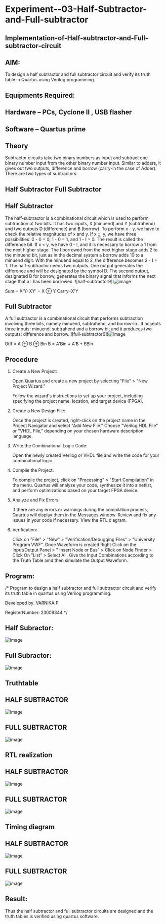 # Experiment--03-Half-Subtractor-and-Full-subtractor
## Implementation-of-Half-subtractor-and-Full-subtractor-circuit
## AIM:
To design a half subtractor and full subtractor circuit and verify its truth table in Quartus using Verilog programming.

## Equipments Required:
## Hardware – PCs, Cyclone II , USB flasher
## Software – Quartus prime
## Theory
Subtractor circuits take two binary numbers as input and subtract one binary number input from the other binary number input. Similar to adders, it gives out two outputs, difference and borrow (carry-in the case of Adder). There are two types of subtractors.

## Half Subtractor Full Subtractor
## Half Subtractor
The half-subtractor is a combinational circuit which is used to perform subtraction of two bits. It has two inputs, X (minuend) and Y (subtrahend) and two outputs D (difference) and B (borrow). To perform x - y, we have to check the relative magnitudes of x and y. If x ;;, y, we have three possibilities: 0 - 0 = 0, 1 - 0 = 1, and 1 - I = 0. The result is called the difference bit. If x < y, we have 0 - I, and it is necessary to borrow a 1 from the next higher stage. The I borrowed from the next higher stage adds 2 to the minuend bit, just as in the decimal system a borrow adds 10 to a minuend digit. With the minuend equal to 2, the difference becomes 2 - I = 1. The half-subtractor needs two outputs. One output generates the difference and will be designated by the symbol D. The second output, designated B for borrow, generates the binary signal that informs the next stage that a I has been borrowed.
![half-subtractor9]!![image](https://github.com/23008344/Experiment--03-Half-Subtractor-and-Full-subtractor/assets/145742655/925408e0-7a14-4e1c-ba17-5b90580e8d6e)



Sum = X'Y+XY' = X ⊕ Y
Carry=X'Y

## Full Subtractor
A full subtractor is a combinational circuit that performs subtraction involving three bits, namely minuend, subtrahend, and borrow-in . It accepts three inputs: minuend, subtrahend and a borrow bit and it produces two outputs: difference and borrow. 
![full-subtractor6]!![image](https://github.com/23008344/Experiment--03-Half-Subtractor-and-Full-subtractor/assets/145742655/9dd6f352-198f-4c17-84dc-56802c81d04a)



Diff = A ⊕ B ⊕ Bin B = A'Bin + A'B + BBin

## Procedure

1.	Create a New Project:

      Open Quartus and create a new project by selecting "File" > "New Project Wizard."
 
      Follow the wizard's instructions to set up your project, including specifying the project name, location, and target device (FPGA).

2.	Create a New Design File:

    Once the project is created, right-click on the project name in the Project Navigator and select "Add New File."
     Choose "Verilog HDL File" or "VHDL File," depending on your chosen hardware description
     language.

3.	Write the Combinational Logic Code:

      Open the newly created Verilog or VHDL file and write the code for your combinational logic.

4.	Compile the Project:

     To compile the project, click on "Processing" > "Start Compilation" in the menu.
     Quartus will analyze your code, synthesize it into a netlist, and perform optimizations based on your target FPGA device.

5.	Analyze and Fix Errors:

    If there are any errors or warnings during the compilation process, Quartus will display them in the Messages window.
    Review and fix any issues in your code if necessary. View the RTL diagram.

6.	Verification:

    Click on "File" > "New" > "Verification/Debugging Files" > "University Program VWF".
    Once Waveform is created Right Click on the Input/Output Panel > " Insert Node or Bus" > Click on Node Finder > Click On "List" > Select All.
    Give the Input Combinations according to the Truth Table amd then simulate the
    Output Waveform.





## Program:
/*
Program to design a half subtractor and full subtractor circuit and verify its truth table in quartus using Verilog programming.

Developed by: VARNIKA.P

RegisterNumber:  23008344
*/

## Half Subractor:

![image](https://github.com/23008344/Experiment--03-Half-Subtractor-and-Full-subtractor/assets/145742655/a979b968-00b1-4c87-99a0-5000b4a48812)



## Full Subractor:

![image](https://github.com/23008344/Experiment--03-Half-Subtractor-and-Full-subtractor/assets/145742655/5ee7f32e-8a8f-46c6-b157-068b2cceb40b)




## Truthtable

## HALF SUBTRACTOR 

![image](https://github.com/23008344/Experiment--03-Half-Subtractor-and-Full-subtractor/assets/145742655/33732ac1-be4c-4ca3-85da-ab6a70ace855)


## FULL SUBTRACTOR

![image](https://github.com/23008344/Experiment--03-Half-Subtractor-and-Full-subtractor/assets/145742655/303150de-c440-4e10-b352-2d687f25a995)


##  RTL realization

## HALF SUBTRACTOR 

![image](https://github.com/23008344/Experiment--03-Half-Subtractor-and-Full-subtractor/assets/145742655/7b72d9a6-53d6-4b9d-ba73-13e12c83e580)


## FULL SUBTRACTOR

![image](https://github.com/23008344/Experiment--03-Half-Subtractor-and-Full-subtractor/assets/145742655/e9877e19-28d3-42cc-8e6e-344f70ad2746)


## Timing diagram 

## HALF SUBTRACTOR 

![image](https://github.com/23008344/Experiment--03-Half-Subtractor-and-Full-subtractor/assets/145742655/f4708437-2ea7-45a5-aa5a-fba154ff2a25)


## FULL SUBTRACTOR

![image](https://github.com/23008344/Experiment--03-Half-Subtractor-and-Full-subtractor/assets/145742655/1a31ac8e-f843-4a2e-aafa-510f7792da47)


## Result:
Thus the half subtractor and full subtractor circuits are designed and the truth tables is verified using quartus software.
